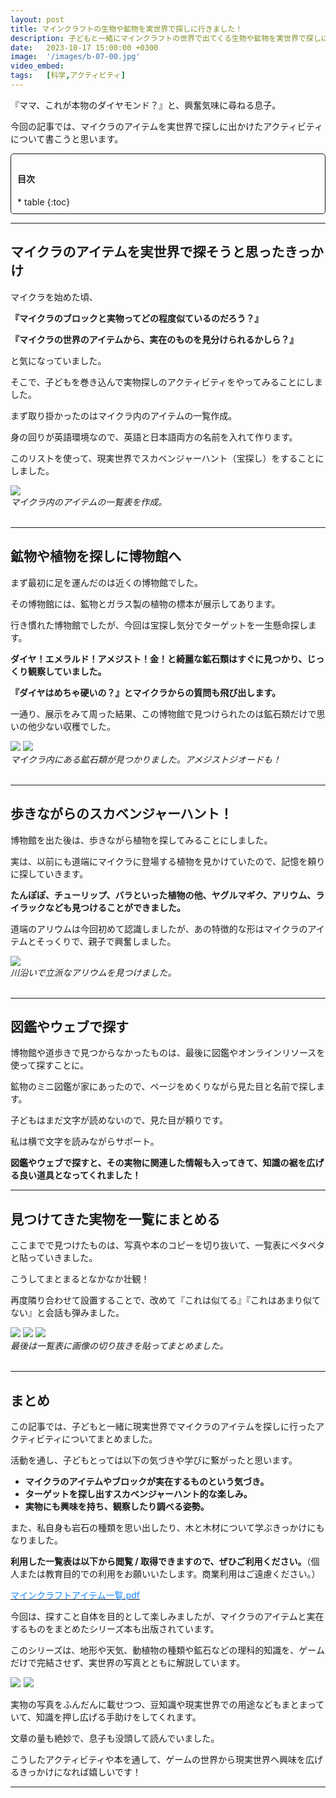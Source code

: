 ```yaml
---
layout: post
title: マインクラフトの生物や鉱物を実世界で探しに行きました！
description: 子どもと一緒にマインクラフトの世界で出てくる生物や鉱物を実世界で探しに出かけました。
date:   2023-10-17 15:00:00 +0300
image:  '/images/b-07-00.jpg'
video_embed:
tags:   [科学,アクティビティ]
---
```


『ママ、これが本物のダイヤモンド？』と、興奮気味に尋ねる息子。

今回の記事では、マイクラのアイテムを実世界で探しに出かけたアクティビティについて書こうと思います。

<div style="padding: 10px; margin-bottom: 10px; border: 1px solid #181818; background-color: var(--background-alt-color); border-radius: 5px;" markdown="1">
<h4>目次</h4>
* table
{:toc}
</div>

***

## マイクラのアイテムを実世界で探そうと思ったきっかけ

マイクラを始めた頃、

**『マイクラのブロックと実物ってどの程度似ているのだろう？』**

**『マイクラの世界のアイテムから、実在のものを見分けられるかしら？』**

と気になっていました。

そこで、子どもを巻き込んで実物探しのアクティビティをやってみることにしました。

まず取り掛かったのはマイクラ内のアイテムの一覧作成。

身の回りが英語環境なので、英語と日本語両方の名前を入れて作ります。

このリストを使って、現実世界でスカベンジャーハント（宝探し）をすることにしました。

<div class="gallery-box">
  <div class="gallery">
    <img src="/images/b-07-03.jpg" loading="lazy">
  </div>
 <em>マイクラ内のアイテムの一覧表を作成。</em>
</div>
<br>

***

## 鉱物や植物を探しに博物館へ

まず最初に足を運んだのは近くの博物館でした。

その博物館には、鉱物とガラス製の植物の標本が展示してあります。

行き慣れた博物館でしたが、今回は宝探し気分でターゲットを一生懸命探します。

**ダイヤ！エメラルド！アメジスト！金！と綺麗な鉱石類はすぐに見つかり、じっくり観察していました。**

**『ダイヤはめちゃ硬いの？』とマイクラからの質問も飛び出します。**

一通り、展示をみて周った結果、この博物館で見つけられたのは鉱石類だけで思いの他少ない収穫でした。

<div class="gallery-box">
  <div class="gallery">
    <img src="/images/b-07-01.jpg" loading="lazy">
    <img src="/images/b-07-02.jpg" loading="lazy">
  </div>
 <em>マイクラ内にある鉱石類が見つかりました。アメジストジオードも！</em>
</div>
<br>


***

## 歩きながらのスカベンジャーハント！

博物館を出た後は、歩きながら植物を探してみることにしました。

実は、以前にも道端にマイクラに登場する植物を見かけていたので、記憶を頼りに探していきます。

**たんぽぽ、チューリップ、バラといった植物の他、ヤグルマギク、アリウム、ライラックなども見つけることができました。**

道端のアリウムは今回初めて認識しましたが、あの特徴的な形はマイクラのアイテムとそっくりで、親子で興奮しました。

<div class="gallery-box">
  <div class="gallery">
    <img src="/images/b-07-05.jpg" loading="lazy">
  </div>
 <em>川沿いで立派なアリウムを見つけました。</em>
</div>
<br>

***

## 図鑑やウェブで探す

博物館や道歩きで見つからなかったものは、最後に図鑑やオンラインリソースを使って探すことに。

鉱物のミニ図鑑が家にあったので、ページをめくりながら見た目と名前で探します。

子どもはまだ文字が読めないので、見た目が頼りです。

私は横で文字を読みながらサポート。

**図鑑やウェブで探すと、その実物に関連した情報も入ってきて、知識の裾を広げる良い道具となってくれました！**

***

## 見つけてきた実物を一覧にまとめる

ここまでで見つけたものは、写真や本のコピーを切り抜いて、一覧表にペタペタと貼っていきました。

こうしてまとまるとなかなか壮観！

再度隣り合わせて設置することで、改めて『これは似てる』『これはあまり似てない』と会話も弾みました。

<div class="gallery-box">
  <div class="gallery">
    <img src="/images/b-07-06.jpg" loading="lazy">
    <img src="/images/b-07-07.jpg" loading="lazy">
    <img src="/images/b-07-08.jpg" loading="lazy">
  </div>
 <em>最後は一覧表に画像の切り抜きを貼ってまとめました。</em>
</div>
<br>

***

## まとめ

この記事では、子どもと一緒に現実世界でマイクラのアイテムを探しに行ったアクティビティについてまとめました。

活動を通し、子どもとっては以下の気づきや学びに繋がったと思います。

* **マイクラのアイテムやブロックが実在するものという気づき。**
* **ターゲットを探し出すスカベンジャーハント的な楽しみ。**
* **実物にも興味を持ち、観察したり調べる姿勢。**

また、私自身も岩石の種類を思い出したり、木と木材について学ぶきっかけにもなりました。

**利用した一覧表は以下から閲覧 / 取得できますので、ぜひご利用ください。**（個人または教育目的での利用をお願いいたします。商業利用はご遠慮ください。）

[<span style="color:#1589FF">マインクラフトアイテム一覧.pdf</span>](https://github.com/motonomotoko/documents/blob/main/%E3%83%9E%E3%82%A4%E3%82%AF%E3%83%A9%E3%82%A2%E3%82%A4%E3%83%86%E3%83%A0%E4%B8%80%E8%A6%A7.pdf)

今回は、探すこと自体を目的として楽しみましたが、マイクラのアイテムと実在するものをまとめたシリーズ本も出版されています。

このシリーズは、地形や天気、動植物の種類や鉱石などの理科的知識を、ゲームだけで完結させず、実世界の写真とともに解説しています。

<a href="https://www.amazon.co.jp/%E3%83%9E%E3%82%A4%E3%83%B3%E3%82%AF%E3%83%A9%E3%83%95%E3%83%88%E3%81%A7%E6%A5%BD%E3%81%97%E3%81%8F%E5%AD%A6%E3%81%B9%E3%82%8B-%E5%9C%B0%E7%90%83%E3%81%AE%E3%81%B2%E3%81%BF%E3%81%A4%E5%A4%A7%E5%9B%B3%E9%91%91-%E3%83%9E%E3%82%A4%E3%82%AF%E3%83%A9%E8%81%B7%E4%BA%BA%E7%B5%84%E5%90%88/dp/4299021959?__mk_ja_JP=%E3%82%AB%E3%82%BF%E3%82%AB%E3%83%8A&crid=2R8E79NNK5D8H&keywords=%E3%83%9E%E3%82%A4%E3%82%AF%E3%83%A9+%E5%9B%B3%E9%91%91+%E9%89%B1%E7%89%A9&qid=1697556361&sprefix=%E3%83%9E%E3%82%A4%E3%82%AF%E3%83%A9+%E5%9B%B3%E9%91%91+%E9%89%B1%E7%89%A9%2Caps%2C127&sr=8-1&linkCode=li3&tag=pecubic-22&linkId=13082329736f394ef273f6cfd2c621c8&language=ja_JP&ref_=as_li_ss_il" target="_blank"><img border="0" src="//ws-fe.amazon-adsystem.com/widgets/q?_encoding=UTF8&ASIN=4299021959&Format=_SL250_&ID=AsinImage&MarketPlace=JP&ServiceVersion=20070822&WS=1&tag=pecubic-22&language=ja_JP" ></a><img src="https://ir-jp.amazon-adsystem.com/e/ir?t=pecubic-22&language=ja_JP&l=li3&o=9&a=4299021959" width="1" height="1" border="0" alt="" style="border:none !important; margin:0px !important;" />
<a href="https://www.amazon.co.jp/%E3%83%9E%E3%82%A4%E3%83%B3%E3%82%AF%E3%83%A9%E3%83%95%E3%83%88%E3%81%A7%E6%A5%BD%E3%81%97%E3%81%8F%E5%AD%A6%E3%81%B9%E3%82%8B-%E9%89%B1%E7%89%A9%E3%83%BB%E5%AE%9D%E7%9F%B3%E5%A4%A7%E5%9B%B3%E9%91%91-%E3%83%9E%E3%82%A4%E3%82%AF%E3%83%A9%E8%81%B7%E4%BA%BA%E7%B5%84%E5%90%88/dp/429904701X?__mk_ja_JP=%E3%82%AB%E3%82%BF%E3%82%AB%E3%83%8A&crid=2R8E79NNK5D8H&keywords=%E3%83%9E%E3%82%A4%E3%82%AF%E3%83%A9+%E5%9B%B3%E9%91%91+%E9%89%B1%E7%89%A9&qid=1697556361&sprefix=%E3%83%9E%E3%82%A4%E3%82%AF%E3%83%A9+%E5%9B%B3%E9%91%91+%E9%89%B1%E7%89%A9%2Caps%2C127&sr=8-2&linkCode=li3&tag=pecubic-22&linkId=244f955706ab3a9481747d5f01297b75&language=ja_JP&ref_=as_li_ss_il" target="_blank"><img border="0" src="//ws-fe.amazon-adsystem.com/widgets/q?_encoding=UTF8&ASIN=429904701X&Format=_SL250_&ID=AsinImage&MarketPlace=JP&ServiceVersion=20070822&WS=1&tag=pecubic-22&language=ja_JP" ></a><img src="https://ir-jp.amazon-adsystem.com/e/ir?t=pecubic-22&language=ja_JP&l=li3&o=9&a=429904701X" width="1" height="1" border="0" alt="" style="border:none !important; margin:0px !important;" />

実物の写真をふんだんに載せつつ、豆知識や現実世界での用途などもまとまっていて、知識を押し広げる手助けをしてくれます。

文章の量も絶妙で、息子も没頭して読んでいました。

こうしたアクティビティや本を通して、ゲームの世界から現実世界へ興味を広げるきっかけになれば嬉しいです！


***

